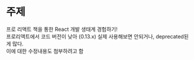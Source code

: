# 주제
프로 리액트 책을 통한 React 개발 생태계 경험하기! <br/>
프로리액트에서 코드 버전이 낮아 (0.13.x) 실제 사용해보면 안되거나, deprecated된게 많다.<br/>
이에 대한 수정내용도 첨부하려고 함

##